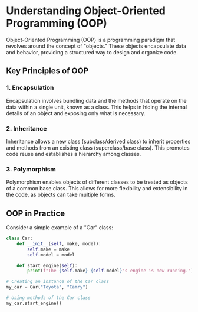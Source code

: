 # Understanding Object-Oriented Programming (OOP)

Object-Oriented Programming (OOP) is a programming paradigm that revolves around the concept of "objects." These objects encapsulate data and behavior, providing a structured way to design and organize code.

## Key Principles of OOP

### 1. Encapsulation

Encapsulation involves bundling data and the methods that operate on the data within a single unit, known as a class. This helps in hiding the internal details of an object and exposing only what is necessary.

### 2. Inheritance

Inheritance allows a new class (subclass/derived class) to inherit properties and methods from an existing class (superclass/base class). This promotes code reuse and establishes a hierarchy among classes.

### 3. Polymorphism

Polymorphism enables objects of different classes to be treated as objects of a common base class. This allows for more flexibility and extensibility in the code, as objects can take multiple forms.

## OOP in Practice

Consider a simple example of a "Car" class:

```python
class Car:
    def __init__(self, make, model):
        self.make = make
        self.model = model

    def start_engine(self):
        print(f"The {self.make} {self.model}'s engine is now running.")

# Creating an instance of the Car class
my_car = Car("Toyota", "Camry")

# Using methods of the Car class
my_car.start_engine()
